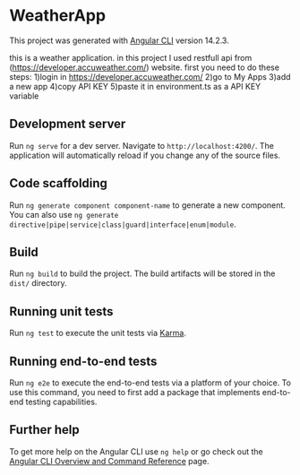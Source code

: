 # WeatherApp

This project was generated with [Angular CLI](https://github.com/angular/angular-cli) 
version 14.2.3.

this is a weather application. in this project I used restfull api from (https://developer.accuweather.com/) website.
first you need to do these steps:
1)login in https://developer.accuweather.com/
2)go to My Apps
3)add a new app
4)copy API KEY
5)paste it in environment.ts as a API KEY variable

## Development server

Run `ng serve` for a dev server. Navigate to `http://localhost:4200/`. The application will automatically reload if you change any of the source files.

## Code scaffolding

Run `ng generate component component-name` to generate a new component. You can also use `ng generate directive|pipe|service|class|guard|interface|enum|module`.

## Build

Run `ng build` to build the project. The build artifacts will be stored in the `dist/` directory.

## Running unit tests

Run `ng test` to execute the unit tests via [Karma](https://karma-runner.github.io).

## Running end-to-end tests

Run `ng e2e` to execute the end-to-end tests via a platform of your choice. To use this command, you need to first add a package that implements end-to-end testing capabilities.

## Further help

To get more help on the Angular CLI use `ng help` or go check out the [Angular CLI Overview and Command Reference](https://angular.io/cli) page.
